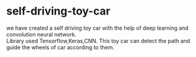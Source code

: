 # self-driving-toy-car
we have created a self driving toy car with the help of deep learning and convolution neural network.  
Library used Tensorflow,Keras,CNN.
This toy car can detect the path and guide the wheels of car according to them.
